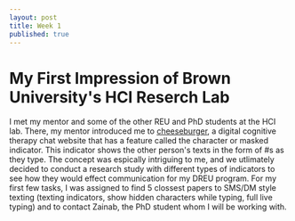 ```yaml
---
layout: post
title: Week 1
published: true
---
```


# My First Impression of Brown University's HCI Reserch Lab

I met my mentor and some of the other REU and PhD students at the HCI lab. There, my mentor introduced me to [cheeseburger](https://cheeseburgertherapy.org/), a digital cognitive therapy chat website that has a feature called the character or masked indicator. This indicator shows the other person's texts in the form of #s as they type. The concept was espically intriguing to me, and we utlimately decided to conduct a research study with different types of indicators to see how they would effect communication for my DREU program. For my first few tasks, I was assigned to find 5 clossest papers to SMS/DM style texting (texting indicators, show hidden characters while typing, full live typing) and to contact Zainab, the PhD student whom I will be working with. 

